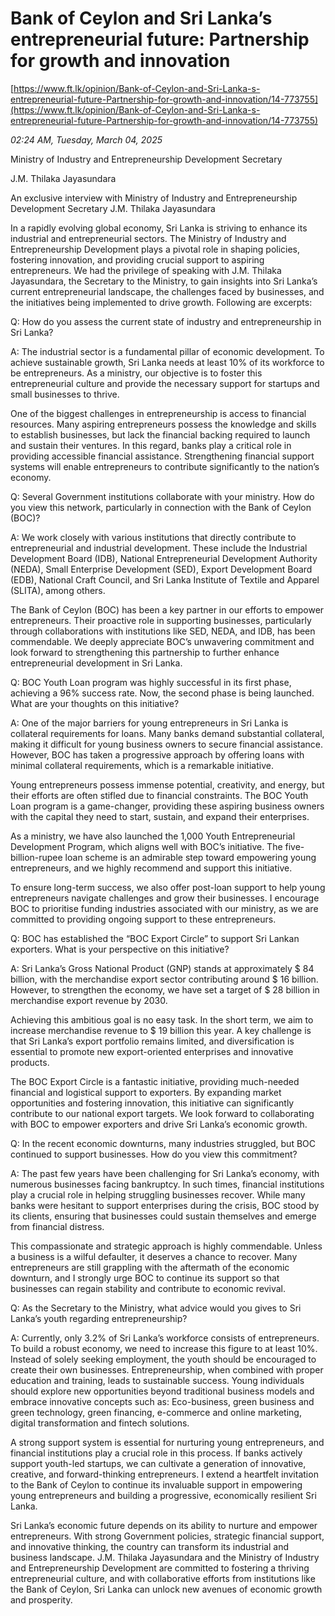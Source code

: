 # Bank of Ceylon and Sri Lanka’s entrepreneurial future: Partnership for growth and innovation

[https://www.ft.lk/opinion/Bank-of-Ceylon-and-Sri-Lanka-s-entrepreneurial-future-Partnership-for-growth-and-innovation/14-773755](https://www.ft.lk/opinion/Bank-of-Ceylon-and-Sri-Lanka-s-entrepreneurial-future-Partnership-for-growth-and-innovation/14-773755)

*02:24 AM, Tuesday, March 04, 2025*

Ministry of Industry and Entrepreneurship Development Secretary

J.M. Thilaka Jayasundara

An exclusive interview with Ministry of Industry and Entrepreneurship Development Secretary J.M. Thilaka Jayasundara

In a rapidly evolving global economy, Sri Lanka is striving to enhance its industrial and entrepreneurial sectors. The Ministry of Industry and Entrepreneurship Development plays a pivotal role in shaping policies, fostering innovation, and providing crucial support to aspiring entrepreneurs. We had the privilege of speaking with J.M. Thilaka Jayasundara, the Secretary to the Ministry, to gain insights into Sri Lanka’s current entrepreneurial landscape, the challenges faced by businesses, and the initiatives being implemented to drive growth. Following are excerpts:

Q: How do you assess the current state of industry and entrepreneurship in Sri Lanka?

A: The industrial sector is a fundamental pillar of economic development. To achieve sustainable growth, Sri Lanka needs at least 10% of its workforce to be entrepreneurs. As a ministry, our objective is to foster this entrepreneurial culture and provide the necessary support for startups and small businesses to thrive.

One of the biggest challenges in entrepreneurship is access to financial resources. Many aspiring entrepreneurs possess the knowledge and skills to establish businesses, but lack the financial backing required to launch and sustain their ventures. In this regard, banks play a critical role in providing accessible financial assistance. Strengthening financial support systems will enable entrepreneurs to contribute significantly to the nation’s economy.

Q: Several Government institutions collaborate with your ministry. How do you view this network, particularly in connection with the Bank of Ceylon (BOC)?

A: We work closely with various institutions that directly contribute to entrepreneurial and industrial development. These include the Industrial Development Board (IDB), National Entrepreneurial Development Authority (NEDA), Small Enterprise Development (SED), Export Development Board (EDB), National Craft Council, and Sri Lanka Institute of Textile and Apparel (SLITA), among others.

The Bank of Ceylon (BOC) has been a key partner in our efforts to empower entrepreneurs. Their proactive role in supporting businesses, particularly through collaborations with institutions like SED, NEDA, and IDB, has been commendable. We deeply appreciate BOC’s unwavering commitment and look forward to strengthening this partnership to further enhance entrepreneurial development in Sri Lanka.

Q: BOC Youth Loan program was highly successful in its first phase, achieving a 96% success rate. Now, the second phase is being launched. What are your thoughts on this initiative?

A: One of the major barriers for young entrepreneurs in Sri Lanka is collateral requirements for loans. Many banks demand substantial collateral, making it difficult for young business owners to secure financial assistance. However, BOC has taken a progressive approach by offering loans with minimal collateral requirements, which is a remarkable initiative.

Young entrepreneurs possess immense potential, creativity, and energy, but their efforts are often stifled due to financial constraints. The BOC Youth Loan program is a game-changer, providing these aspiring business owners with the capital they need to start, sustain, and expand their enterprises.

As a ministry, we have also launched the 1,000 Youth Entrepreneurial Development Program, which aligns well with BOC’s initiative. The five-billion-rupee loan scheme is an admirable step toward empowering young entrepreneurs, and we highly recommend and support this initiative.

To ensure long-term success, we also offer post-loan support to help young entrepreneurs navigate challenges and grow their businesses. I encourage BOC to prioritise funding industries associated with our ministry, as we are committed to providing ongoing support to these entrepreneurs.

Q: BOC has established the “BOC Export Circle” to support Sri Lankan exporters. What is your perspective on this initiative?

A: Sri Lanka’s Gross National Product (GNP) stands at approximately $ 84 billion, with the merchandise export sector contributing around $ 16 billion. However, to strengthen the economy, we have set a target of $ 28 billion in merchandise export revenue by 2030.

Achieving this ambitious goal is no easy task. In the short term, we aim to increase merchandise revenue to $ 19 billion this year. A key challenge is that Sri Lanka’s export portfolio remains limited, and diversification is essential to promote new export-oriented enterprises and innovative products.

The BOC Export Circle is a fantastic initiative, providing much-needed financial and logistical support to exporters. By expanding market opportunities and fostering innovation, this initiative can significantly contribute to our national export targets. We look forward to collaborating with BOC to empower exporters and drive Sri Lanka’s economic growth.

Q: In the recent economic downturns, many industries struggled, but BOC continued to support businesses. How do you view this commitment?

A: The past few years have been challenging for Sri Lanka’s economy, with numerous businesses facing bankruptcy. In such times, financial institutions play a crucial role in helping struggling businesses recover. While many banks were hesitant to support enterprises during the crisis, BOC stood by its clients, ensuring that businesses could sustain themselves and emerge from financial distress.

This compassionate and strategic approach is highly commendable. Unless a business is a wilful defaulter, it deserves a chance to recover. Many entrepreneurs are still grappling with the aftermath of the economic downturn, and I strongly urge BOC to continue its support so that businesses can regain stability and contribute to economic revival.

Q: As the Secretary to the Ministry, what advice would you gives to Sri Lanka’s youth regarding entrepreneurship?

A: Currently, only 3.2% of Sri Lanka’s workforce consists of entrepreneurs. To build a robust economy, we need to increase this figure to at least 10%. Instead of solely seeking employment, the youth should be encouraged to create their own businesses. Entrepreneurship, when combined with proper education and training, leads to sustainable success. Young individuals should explore new opportunities beyond traditional business models and embrace innovative concepts such as: Eco-business, green business and green technology, green financing, e-commerce and online marketing, digital transformation and fintech solutions.

A strong support system is essential for nurturing young entrepreneurs, and financial institutions play a crucial role in this process. If banks actively support youth-led startups, we can cultivate a generation of innovative, creative, and forward-thinking entrepreneurs. I extend a heartfelt invitation to the Bank of Ceylon to continue its invaluable support in empowering young entrepreneurs and building a progressive, economically resilient Sri Lanka.

Sri Lanka’s economic future depends on its ability to nurture and empower entrepreneurs. With strong Government policies, strategic financial support, and innovative thinking, the country can transform its industrial and business landscape. J.M. Thilaka Jayasundara and the Ministry of Industry and Entrepreneurship Development are committed to fostering a thriving entrepreneurial culture, and with collaborative efforts from institutions like the Bank of Ceylon, Sri Lanka can unlock new avenues of economic growth and prosperity.

